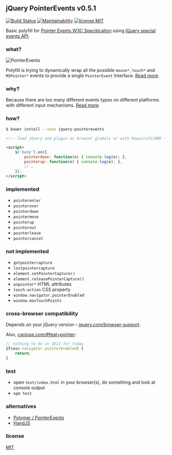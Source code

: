 ## jQuery PointerEvents v0.5.1
[![Build Status](https://secure.travis-ci.org/deepsweet/jquery-pointerevents.png)](https://travis-ci.org/deepsweet/jquery-pointerevents) [![Maintainability](http://platojs.nodejitsu.com/deepsweet/jquery-pointerevents/master/maintainability.png)](http://platojs.nodejitsu.com/deepsweet/jquery-pointerevents/master/) [![license MIT](http://b.repl.ca/v1/license-MIT-brightgreen.png)](https://github.com/deepsweet/poncho/blob/master/LICENSE)

Basic polyfill for [Pointer Events W3C Specitication](https://dvcs.w3.org/hg/pointerevents/raw-file/tip/pointerEvents.html) using [jQuery special events API](http://www.benalman.com/news/2010/03/jquery-special-events/).

### what?

![PointerEvents](http://funkyimg.com/i/DWrJ.png)

Polyfill is trying to dynamically wrap all the possible `mouse*`, `touch*` and `MSPointer*` events to provide a single `PointerEvent` Interface. [Read more](https://dvcs.w3.org/hg/pointerevents/raw-file/tip/pointerEvents.html#intro).

### why?

Because there are too many different events types on different platforms with different input mechanisms. [Read more](http://docs.webplatform.org/wiki/concepts/Pointer_Events#Why_Pointer_Events).

### how?

```sh
$ bower install --save jquery-pointerevents
```

```html
<!-- load jQuery and plugin as browser globals or with RequireJS/AMD -->

<script>
    $('body').on({
        pointerdown: function(e) { console.log(e); },
        pointerup: function(e) { console.log(e); },
        // …
    });
</script>
```

### implemented

* `pointerenter`
* `pointerover`
* `pointerdown`
* `pointermove`
* `pointerup`
* `pointerout`
* `pointerleave`
* `pointercancel`

### not implemented

* `gotpointercapture`
* `lostpointercapture`
* `element.setPointerCapture()`
* `element.releasePointerCapture()`
* `onpointer*` HTML attributes
* `touch-action` CSS property
* `window.navigator.pointerEnabled`
* `window.maxTouchPoints`

### cross-browser compatibility

Depends on your jQuery version – [jquery.com/browser-support](http://jquery.com/browser-support/).

Also, [caniuse.com/#feat=pointer](http://caniuse.com/#feat=pointer):

```javascript
// nothing to do in IE11 for today
if(win.navigator.pointerEnabled) {
    return;
}
```

### test

* open `test/index.html` in your browser(s), do something and look at console output
* `npm test`

### alternatives

* [Polymer / PointerEvents](https://github.com/Polymer/PointerEvents)
* [HandJS](https://handjs.codeplex.com/)

### license

[MIT](https://github.com/deepsweet/jquery-pointerevents/blob/master/LICENSE)
